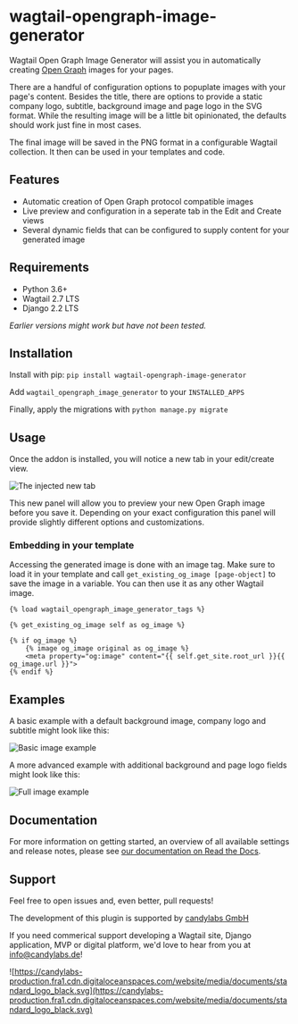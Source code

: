 # wagtail-opengraph-image-generator

Wagtail Open Graph Image Generator will assist you in automatically creating [Open Graph](https://ogp.me/) images for your pages.

There are a handful of configuration options to popuplate images with your page's content.
Besides the title, there are options to provide a static company logo, subtitle, background image and page logo in the SVG format. While the resulting image will be a little bit opinionated, the defaults should work just fine in most cases.

The final image will be saved in the PNG format in a configurable Wagtail collection. It then can be used in your templates and code.

## Features

* Automatic creation of Open Graph protocol compatible images
* Live preview and configuration in a seperate tab in the Edit and Create views
* Several dynamic fields that can be configured to supply content for your generated image

## Requirements

* Python 3.6+
* Wagtail 2.7 LTS
* Django 2.2 LTS

_Earlier versions might work but have not been tested._

## Installation

Install with pip:
`pip install wagtail-opengraph-image-generator`

Add `wagtail_opengraph_image_generator` to your `INSTALLED_APPS`

Finally, apply the migrations with `python manage.py migrate`

## Usage

Once the addon is installed, you will notice a new tab in your edit/create view.

![The injected new tab](https://raw.githubusercontent.com/candylabshq/wagtail-opengraph-image-generator/master/docs/images/edit_view.png)

This new panel will allow you to preview your new Open Graph image before you save it.
Depending on your exact configuration this panel will provide slightly different options and customizations.

### Embedding in your template

Accessing the generated image is done with an image tag. Make sure to load it in your template and call `get_existing_og_image [page-object]` to save the image in a variable. You can then use it as any other Wagtail image.

```
{% load wagtail_opengraph_image_generator_tags %}

{% get_existing_og_image self as og_image %}

{% if og_image %}
    {% image og_image original as og_image %}
    <meta property="og:image" content="{{ self.get_site.root_url }}{{ og_image.url }}">
{% endif %}
```

## Examples

A basic example with a default background image, company logo and subtitle might look like this:

![Basic image example](https://raw.githubusercontent.com/candylabshq/wagtail-opengraph-image-generator/master/docs/images/basic_image_example.png)

A more advanced example with additional background and page logo fields might look like this:

![Full image example](https://raw.githubusercontent.com/candylabshq/wagtail-opengraph-image-generator/master/docs/images/full_image_example.png)


## Documentation

For more information on getting started, an overview of all available settings and release notes, please see [our documentation on Read the Docs](https://wagtail-opengraph-image-generator.readthedocs.io/en/latest/).

## Support

Feel free to open issues and, even better, pull requests!

The development of this plugin is supported by [candylabs GmbH](https://go.candylabs.de/aqPw)

If you need commerical support developing a Wagtail site, Django application, MVP or digital platform, we'd love to hear from you at [info@candylabs.de](mailto:info@candylabs.de)!

![https://candylabs-production.fra1.cdn.digitaloceanspaces.com/website/media/documents/standard_logo_black.svg](https://candylabs-production.fra1.cdn.digitaloceanspaces.com/website/media/documents/standard_logo_black.svg)


